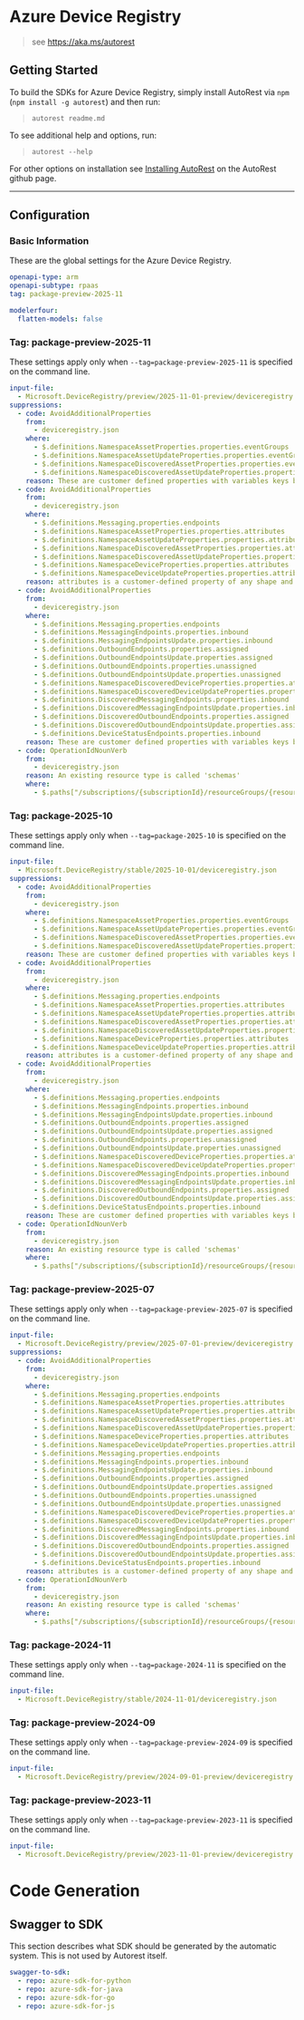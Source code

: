# Azure Device Registry

> see https://aka.ms/autorest

## Getting Started

To build the SDKs for Azure Device Registry, simply install AutoRest via `npm` (`npm install -g autorest`) and then run:

> `autorest readme.md`

To see additional help and options, run:

> `autorest --help`

For other options on installation see [Installing AutoRest](https://aka.ms/autorest/install) on the AutoRest github page.

---

## Configuration

### Basic Information

These are the global settings for the Azure Device Registry.

```yaml
openapi-type: arm
openapi-subtype: rpaas
tag: package-preview-2025-11
```

```yaml
modelerfour:
  flatten-models: false
```

### Tag: package-preview-2025-11

These settings apply only when `--tag=package-preview-2025-11` is specified on the command line.

```yaml $(tag) == 'package-preview-2025-11'
input-file:
  - Microsoft.DeviceRegistry/preview/2025-11-01-preview/deviceregistry.json
suppressions:
  - code: AvoidAdditionalProperties
    from:
      - deviceregistry.json
    where:
      - $.definitions.NamespaceAssetProperties.properties.eventGroups
      - $.definitions.NamespaceAssetUpdateProperties.properties.eventGroups
      - $.definitions.NamespaceDiscoveredAssetProperties.properties.eventGroups
      - $.definitions.NamespaceDiscoveredAssetUpdateProperties.properties.eventGroups
    reason: These are customer defined properties with variables keys but well defined value structure.
  - code: AvoidAdditionalProperties
    from:
      - deviceregistry.json
    where:
      - $.definitions.Messaging.properties.endpoints
      - $.definitions.NamespaceAssetProperties.properties.attributes
      - $.definitions.NamespaceAssetUpdateProperties.properties.attributes
      - $.definitions.NamespaceDiscoveredAssetProperties.properties.attributes
      - $.definitions.NamespaceDiscoveredAssetUpdateProperties.properties.attributes
      - $.definitions.NamespaceDeviceProperties.properties.attributes
      - $.definitions.NamespaceDeviceUpdateProperties.properties.attributes
    reason: attributes is a customer-defined property of any shape and custom keys for other properties
  - code: AvoidAdditionalProperties
    from:
      - deviceregistry.json
    where:
      - $.definitions.Messaging.properties.endpoints
      - $.definitions.MessagingEndpoints.properties.inbound
      - $.definitions.MessagingEndpointsUpdate.properties.inbound
      - $.definitions.OutboundEndpoints.properties.assigned
      - $.definitions.OutboundEndpointsUpdate.properties.assigned
      - $.definitions.OutboundEndpoints.properties.unassigned
      - $.definitions.OutboundEndpointsUpdate.properties.unassigned
      - $.definitions.NamespaceDiscoveredDeviceProperties.properties.attributes
      - $.definitions.NamespaceDiscoveredDeviceUpdateProperties.properties.attributes
      - $.definitions.DiscoveredMessagingEndpoints.properties.inbound
      - $.definitions.DiscoveredMessagingEndpointsUpdate.properties.inbound
      - $.definitions.DiscoveredOutboundEndpoints.properties.assigned
      - $.definitions.DiscoveredOutboundEndpointsUpdate.properties.assigned
      - $.definitions.DeviceStatusEndpoints.properties.inbound
    reason: These are customer defined properties with variables keys but well defined value structure.
  - code: OperationIdNounVerb
    from:
      - deviceregistry.json
    reason: An existing resource type is called 'schemas'
    where:
      - $.paths["/subscriptions/{subscriptionId}/resourceGroups/{resourceGroupName}/providers/Microsoft.DeviceRegistry/schemaRegistries/{schemaRegistryName}/schemas"].get.operationId
```

### Tag: package-2025-10

These settings apply only when `--tag=package-2025-10` is specified on the command line.

```yaml $(tag) == 'package-2025-10'
input-file:
  - Microsoft.DeviceRegistry/stable/2025-10-01/deviceregistry.json
suppressions:
  - code: AvoidAdditionalProperties
    from:
      - deviceregistry.json
    where:
      - $.definitions.NamespaceAssetProperties.properties.eventGroups
      - $.definitions.NamespaceAssetUpdateProperties.properties.eventGroups
      - $.definitions.NamespaceDiscoveredAssetProperties.properties.eventGroups
      - $.definitions.NamespaceDiscoveredAssetUpdateProperties.properties.eventGroups
    reason: These are customer defined properties with variables keys but well defined value structure.
  - code: AvoidAdditionalProperties
    from:
      - deviceregistry.json
    where:
      - $.definitions.Messaging.properties.endpoints
      - $.definitions.NamespaceAssetProperties.properties.attributes
      - $.definitions.NamespaceAssetUpdateProperties.properties.attributes
      - $.definitions.NamespaceDiscoveredAssetProperties.properties.attributes
      - $.definitions.NamespaceDiscoveredAssetUpdateProperties.properties.attributes
      - $.definitions.NamespaceDeviceProperties.properties.attributes
      - $.definitions.NamespaceDeviceUpdateProperties.properties.attributes
    reason: attributes is a customer-defined property of any shape and custom keys for other properties
  - code: AvoidAdditionalProperties
    from:
      - deviceregistry.json
    where:
      - $.definitions.Messaging.properties.endpoints
      - $.definitions.MessagingEndpoints.properties.inbound
      - $.definitions.MessagingEndpointsUpdate.properties.inbound
      - $.definitions.OutboundEndpoints.properties.assigned
      - $.definitions.OutboundEndpointsUpdate.properties.assigned
      - $.definitions.OutboundEndpoints.properties.unassigned
      - $.definitions.OutboundEndpointsUpdate.properties.unassigned
      - $.definitions.NamespaceDiscoveredDeviceProperties.properties.attributes
      - $.definitions.NamespaceDiscoveredDeviceUpdateProperties.properties.attributes
      - $.definitions.DiscoveredMessagingEndpoints.properties.inbound
      - $.definitions.DiscoveredMessagingEndpointsUpdate.properties.inbound
      - $.definitions.DiscoveredOutboundEndpoints.properties.assigned
      - $.definitions.DiscoveredOutboundEndpointsUpdate.properties.assigned
      - $.definitions.DeviceStatusEndpoints.properties.inbound
    reason: These are customer defined properties with variables keys but well defined value structure.
  - code: OperationIdNounVerb
    from:
      - deviceregistry.json
    reason: An existing resource type is called 'schemas'
    where:
      - $.paths["/subscriptions/{subscriptionId}/resourceGroups/{resourceGroupName}/providers/Microsoft.DeviceRegistry/schemaRegistries/{schemaRegistryName}/schemas"].get.operationId
```

### Tag: package-preview-2025-07

These settings apply only when `--tag=package-preview-2025-07` is specified on the command line.

```yaml $(tag) == 'package-preview-2025-07'
input-file:
  - Microsoft.DeviceRegistry/preview/2025-07-01-preview/deviceregistry.json
suppressions:
  - code: AvoidAdditionalProperties
    from:
      - deviceregistry.json
    where:
      - $.definitions.Messaging.properties.endpoints
      - $.definitions.NamespaceAssetProperties.properties.attributes
      - $.definitions.NamespaceAssetUpdateProperties.properties.attributes
      - $.definitions.NamespaceDiscoveredAssetProperties.properties.attributes
      - $.definitions.NamespaceDiscoveredAssetUpdateProperties.properties.attributes
      - $.definitions.NamespaceDeviceProperties.properties.attributes
      - $.definitions.NamespaceDeviceUpdateProperties.properties.attributes
      - $.definitions.Messaging.properties.endpoints
      - $.definitions.MessagingEndpoints.properties.inbound
      - $.definitions.MessagingEndpointsUpdate.properties.inbound
      - $.definitions.OutboundEndpoints.properties.assigned
      - $.definitions.OutboundEndpointsUpdate.properties.assigned
      - $.definitions.OutboundEndpoints.properties.unassigned
      - $.definitions.OutboundEndpointsUpdate.properties.unassigned
      - $.definitions.NamespaceDiscoveredDeviceProperties.properties.attributes
      - $.definitions.NamespaceDiscoveredDeviceUpdateProperties.properties.attributes
      - $.definitions.DiscoveredMessagingEndpoints.properties.inbound
      - $.definitions.DiscoveredMessagingEndpointsUpdate.properties.inbound
      - $.definitions.DiscoveredOutboundEndpoints.properties.assigned
      - $.definitions.DiscoveredOutboundEndpointsUpdate.properties.assigned
      - $.definitions.DeviceStatusEndpoints.properties.inbound
    reason: attributes is a customer-defined property of any shape and custom keys for other properties
  - code: OperationIdNounVerb
    from:
      - deviceregistry.json
    reason: An existing resource type is called 'schemas'
    where:
      - $.paths["/subscriptions/{subscriptionId}/resourceGroups/{resourceGroupName}/providers/Microsoft.DeviceRegistry/schemaRegistries/{schemaRegistryName}/schemas"].get.operationId
```

### Tag: package-2024-11

These settings apply only when `--tag=package-2024-11` is specified on the command line.

```yaml $(tag) == 'package-2024-11'
input-file:
  - Microsoft.DeviceRegistry/stable/2024-11-01/deviceregistry.json
```

### Tag: package-preview-2024-09

These settings apply only when `--tag=package-preview-2024-09` is specified on the command line.

```yaml $(tag) == 'package-preview-2024-09'
input-file:
  - Microsoft.DeviceRegistry/preview/2024-09-01-preview/deviceregistry.json
```

### Tag: package-preview-2023-11

These settings apply only when `--tag=package-preview-2023-11` is specified on the command line.

```yaml $(tag) == 'package-preview-2023-11'
input-file:
  - Microsoft.DeviceRegistry/preview/2023-11-01-preview/deviceregistry.json
```

# Code Generation

## Swagger to SDK

This section describes what SDK should be generated by the automatic system.
This is not used by Autorest itself.

```yaml $(swagger-to-sdk)
swagger-to-sdk:
  - repo: azure-sdk-for-python
  - repo: azure-sdk-for-java
  - repo: azure-sdk-for-go
  - repo: azure-sdk-for-js
```

